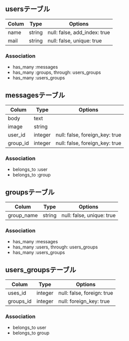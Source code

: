 ## usersテーブル

|Colum|Type|Options|
|-----|----|-------|
|name|string|null: false, add_index: true|
|mail|string|null: false, unique: true|

### Association
- has_many :messages
- has_many :groups, through: users_groups
- has_many :users_groups

## messagesテーブル

|Colum|Type|Options|
|-----|----|-------|
|body|text|
|image|string|
|user_id|integer|null: false, foreign_key: true|
|group_id|integer|null: false, foreign_key: true|

### Association
- belongs_to :user
- belongs_to :group

## groupsテーブル

|Colum|Type|Options|
|-----|----|-------|
|group_name|string|null: false, unique: true|

### Association
- has_many :messages
- has_many :users, through: users_groups
- has_many :users_groups

## users_groupsテーブル

|Colum|Type|Options|
|-----|----|-------|
|uses_id|integer|null: false, foreign: true|
|groups_id|integer|null: foreign_key: true|

### Association
- belongs_to user
- belongs_to group
